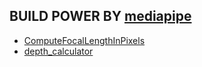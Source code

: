 ## BUILD POWER BY [mediapipe](https://github.com/google/mediapipe)

* [ComputeFocalLengthInPixels](https://github.com/google/mediapipe/blob/master/mediapipe/calculators/image/image_file_properties_calculator.cc#L31)
* [depth_calculator](https://github.com/google/mediapipe/blob/master/mediapipe/graphs/iris_tracking/calculators/iris_to_depth_calculator.cc#L161)

